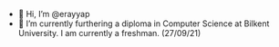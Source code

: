 - 👋 Hi, I’m @erayyap
- 🌱 I’m currently furthering a diploma in Computer Science at Bilkent University. I am currently a freshman. (27/09/21)

<!---
erayyap/erayyap is a ✨ special ✨ repository because its `README.md` (this file) appears on your GitHub profile.
You can click the Preview link to take a look at your changes.
--->
